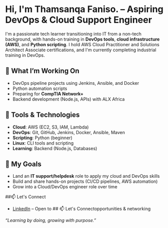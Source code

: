 # Hi, I'm Thamsanqa Faniso. – Aspiring DevOps & Cloud Support Engineer

I'm a passionate tech learner transitioning into IT from a non-tech background, with hands-on training in **DevOps tools**, **cloud infrastructure (AWS)**, and **Python scripting**. I hold AWS Cloud Practitioner and Solutions Architect Associate certifications, and I'm currently completing industrial training in DevOps.

## 🚀 What I’m Working On
- DevOps pipeline projects using Jenkins, Ansible, and Docker
- Python automation scripts
- Preparing for **CompTIA Network+**
- Backend development (Node.js, APIs) with ALX Africa

## 🧰 Tools & Technologies
- **Cloud**: AWS (EC2, S3, IAM, Lambda)
- **DevOps**: Git, GitHub, Jenkins, Docker, Ansible, Maven
- **Scripting**: Python (beginner)
- **Linux**: CLI tools and scripting
- **Learning**: Backend (Node.js, Databases)

## 🎯 My Goals
- Land an **IT support/helpdesk** role to apply my cloud and DevOps skills
- Build and share hands-on projects (CI/CD pipelines, AWS automation)
- Grow into a Cloud/DevOps engineer role over time

##📫 Let's Connect
- [LinkedIn](https://linkedin.com/in/thamsanqa-f-316a3b180) – Open to ## 📫 Let's Connectopportunities & networking

*“Learning by doing, growing with purpose.”*


